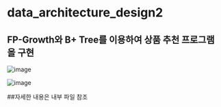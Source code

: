 data_architecture_design2
==========================
FP-Growth와 B+ Tree를 이용하여 상품 추천 프로그램을 구현
--------------------------------------------------------
![image](https://github.com/user-attachments/assets/bebea530-eafd-4234-95f2-3814ec3b3f4e)

![image](https://github.com/user-attachments/assets/69b26080-0aca-4b75-a3c7-f1965d6c6727)

##자세한 내용은 내부 파일 참조

